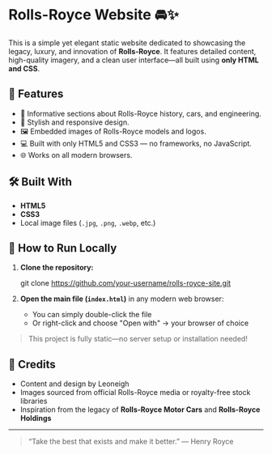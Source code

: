 
# Rolls-Royce Website 🚘✨

This is a simple yet elegant static website dedicated to showcasing the legacy, luxury, and innovation of **Rolls-Royce**. It features detailed content, high-quality imagery, and a clean user interface—all built using **only HTML and CSS**.

## 🌟 Features

- 📖 Informative sections about Rolls-Royce history, cars, and engineering.
- 🎨 Stylish and responsive design.
- 🖼️ Embedded images of Rolls-Royce models and logos.
- 💻 Built with only HTML5 and CSS3 — no frameworks, no JavaScript.
- 🌐 Works on all modern browsers.

## 🛠️ Built With

- **HTML5**
- **CSS3**
- Local image files (`.jpg`, `.png`, `.webp`, etc.)


## 🚀 How to Run Locally

1. **Clone the repository:**

   git clone https://github.com/your-username/rolls-royce-site.git
   

2. **Open the main file (`index.html`)** in any modern web browser:

   * You can simply double-click the file
   * Or right-click and choose "Open with" → your browser of choice

> This project is fully static—no server setup or installation needed!


## 🙌 Credits

* Content and design by Leoneigh
* Images sourced from official Rolls-Royce media or royalty-free stock libraries
* Inspiration from the legacy of **Rolls-Royce Motor Cars** and **Rolls-Royce Holdings**

---

> “Take the best that exists and make it better.” — Henry Royce
